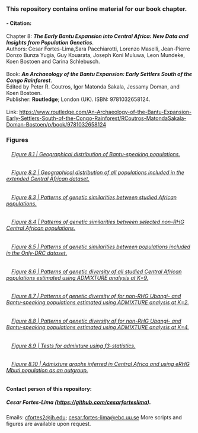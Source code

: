 ### This repository contains online material for our book chapter.
####
#### - Citation:
Chapter 8: ***The Early Bantu Expansion into Central Africa: New Data and Insights from Population Genetics***.\
Authors: Cesar Fortes-Lima,Sara Pacchiarotti, Lorenzo Maselli, Jean-Pierre Donzo Bunza Yugia, Guy  Kouarata, Joseph Koni Muluwa, Leon Mundeke, Koen Bostoen and Carina Schlebusch. \
\
Book: ***An Archaeology of the Bantu Expansion: Early Settlers South of the Congo Rainforest***. \
Edited by Peter R. Coutros, Igor Matonda Sakala, Jessamy Doman, and Koen Bostoen. \
Publisher: **Routledge**; London (UK). ISBN: 9781032658124. \
\
Link: https://www.routledge.com/An-Archaeology-of-the-Bantu-Expansion-Early-Settlers-South-of-the-Congo-Rainforest/RCoutros-MatondaSakala-Doman-Bostoen/p/book/9781032658124

### Figures

###### &emsp;[Figure 8.1 |  Geographical distribution of Bantu-speaking populations.](https://raw.githack.com/Schlebusch-lab/Chapter_8/main/Figures/Figure_8.1.png)

###### &emsp;[Figure 8.2 |  Geographical distribution of all populations included in the extended Central African dataset.](https://raw.githack.com/Schlebusch-lab/Chapter_8/main/Figures/Figure_8.2.pdf)

###### &emsp;[Figure 8.3 |  Patterns of genetic similarities between studied African populations.](https://raw.githack.com/Schlebusch-lab/Chapter_8/main/Figures/Figure_8.3.tif)

###### &emsp;[Figure 8.4 |  Patterns of genetic similarities between selected non-RHG Central African populations.](https://raw.githack.com/Schlebusch-lab/Chapter_8/main/Figures/Figure_8.4.tif)

###### &emsp;[Figure 8.5 |  Patterns of genetic similarities between populations included in the Only-DRC dataset.](https://raw.githack.com/Schlebusch-lab/Chapter_8/main/Figures/Figure_8.5.tif)

###### &emsp;[Figure 8.6 |  Patterns of genetic diversity of all studied Central African populations estimated using ADMIXTURE analysis at K=9.](https://raw.githack.com/Schlebusch-lab/Chapter_8/main/Figures/Figure_8.6.tif)

###### &emsp;[Figure 8.7 |  Patterns of genetic diversity of for non-RHG Ubangi- and Bantu-speaking populations estimated using ADMIXTURE analysis at K=2.](https://raw.githack.com/Schlebusch-lab/Chapter_8/main/Figures/Figure_8.7.tif)

###### &emsp;[Figure 8.8 |  Patterns of genetic diversity of for non-RHG Ubangi- and Bantu-speaking populations estimated using ADMIXTURE analysis at K=4.](https://raw.githack.com/Schlebusch-lab/Chapter_8/main/Figures/Figure_8.8.tif)

###### &emsp;[Figure 8.9 |  Tests for admixture using f3-statistics.](https://raw.githack.com/Schlebusch-lab/Chapter_8/main/Figures/Figure_8.9.tif)

###### &emsp;[Figure 8.10 |  Admixture graphs inferred in Central Africa and using eRHG Mbuti population as an outgroup.](https://raw.githack.com/Schlebusch-lab/Chapter_8/main/Figures/Figure_8.10.tif)


##
#### Contact person of this repository:
##### Cesar Fortes-Lima (https://github.com/cesarforteslima). 
Emails: cfortes2@jh.edu; cesar.fortes-lima@ebc.uu.se
More scripts and figures are available upon request.


